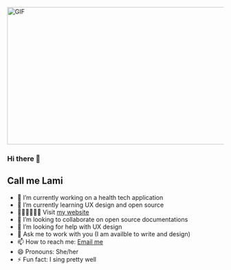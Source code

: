 <img align="center" alt="GIF" src="https://media.giphy.com/media/e3FkuJJTSSiIOJR3m7/giphy.gif" width="640" height="320" />

### Hi there 👋
## Call me Lami

- 🔭 I’m currently working on a health tech application 
- 🌱 I’m currently learning UX design and open source
- 🚶🏽‍♀️🚶🏽‍♂️ Visit [my website](www.olamidewilliams.com)
- 👯 I’m looking to collaborate on open source documentations
- 🤔 I’m looking for help with UX design
- 💬 Ask me to work with you (I am availble to write and design) 
- 📫 How to reach me: [Email me](mailto:hello.olamidewilliams.com)
- 😄 Pronouns: She/her
- ⚡ Fun fact: I sing pretty well

